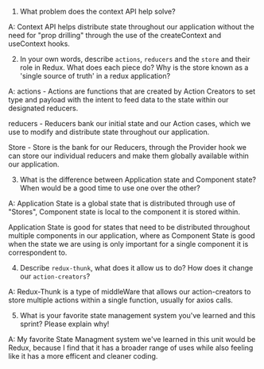 1. What problem does the context API help solve?

A: Context API helps distribute state throughout our application without the need for "prop drilling" through the use of the createContext and useContext hooks.

2. In your own words, describe `actions`, `reducers` and the `store` and their role in Redux. What does each piece do? Why is the store known as a 'single source of truth' in a redux application?

A:
actions - Actions are functions that are created by Action Creators to set type and payload with the intent to feed data to the state within our designated reducers.

reducers - Reducers bank our initial state and our Action cases, which we use to modify and distribute state throughout our application.

Store - Store is the bank for our Reducers, through the Provider hook we can store our individual reducers and make them globally available within our application.

3. What is the difference between Application state and Component state? When would be a good time to use one over the other?

A: Application State is a global state that is distributed through use of "Stores", Component state is local to the component it is stored within.

Application State is good for states that need to be distributed throughout multiple components in our application, where as Component State is good when the state we are using is only important for a single component it is correspondent to.


4. Describe `redux-thunk`, what does it allow us to do? How does it change our `action-creators`?

A: Redux-Thunk is a type of middleWare that allows our action-creators to store multiple actions within a single function, usually for axios calls.

5. What is your favorite state management system you've learned and this sprint? Please explain why!

A: My favorite State Managment system we've learned in this unit would be Redux, because I find that it has a broader range of uses while also feeling like it has a more efficent and cleaner coding.